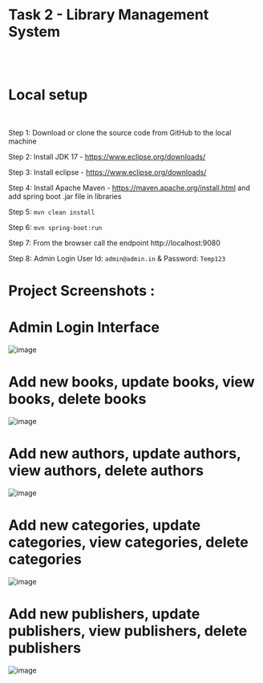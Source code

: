 
 # Task 2 - Library Management System 

</br>
</br>

# Local setup

</br>

Step 1: Download or clone the source code from GitHub to the local machine

Step 2: Install JDK 17 - https://www.eclipse.org/downloads/

Step 3: Install eclipse - https://www.eclipse.org/downloads/

Step 4: Install Apache Maven - https://maven.apache.org/install.html and add spring boot .jar file in libraries

Step 5:  ```mvn clean install```

Step 6:  ```mvn spring-boot:run```

Step 7: From the browser call the endpoint http://localhost:9080

Step 8: Admin Login User Id: ```admin@admin.in``` & Password: ```Temp123```

# Project Screenshots : 


# Admin Login Interface

![image](https://user-images.githubusercontent.com/61576958/209916423-99745162-329a-4e44-aec0-cd96804ae27c.png)


# Add new books, update books, view books, delete books

![image](https://user-images.githubusercontent.com/61576958/209916656-1398d883-2ddb-4ea2-8f87-cb4a93dc75c2.png)



# Add new authors, update authors, view authors, delete authors

![image](https://user-images.githubusercontent.com/61576958/209916523-bab59a25-5ceb-4d5d-a6c3-1e39a35dccd3.png)


# Add new categories, update categories, view categories, delete categories

![image](https://user-images.githubusercontent.com/61576958/209916567-336cd79d-bf42-4729-a3b2-44ded6c885f6.png)


# Add new publishers, update publishers, view publishers, delete publishers

![image](https://user-images.githubusercontent.com/61576958/209916800-e4c647ee-551a-414f-aa61-30748d6ca3e0.png)



